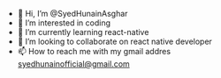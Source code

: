 - 👋 Hi, I’m @SyedHunainAsghar
- 👀 I’m interested in coding
- 🌱 I’m currently learning react-native
- 💞️ I’m looking to collaborate on react native developer
- 📫 How to reach me with my gmail addres syedhunainofficial@gmail.com

<!---
SyedHunainAsghar/SyedHunainAsghar is a ✨ special ✨ repository because its `README.md` (this file) appears on your GitHub profile.
You can click the Preview link to take a look at your changes.
--->
